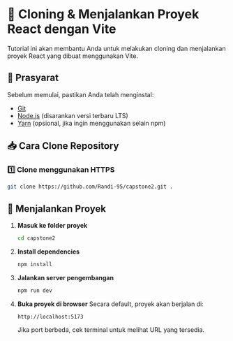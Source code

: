 # 🚀 Cloning & Menjalankan Proyek React dengan Vite

Tutorial ini akan membantu Anda untuk melakukan cloning dan menjalankan proyek React yang dibuat menggunakan Vite.

## 📌 Prasyarat
Sebelum memulai, pastikan Anda telah menginstal:
- [Git](https://git-scm.com/)
- [Node.js](https://nodejs.org/) (disarankan versi terbaru LTS)
- [Yarn](https://yarnpkg.com/) (opsional, jika ingin menggunakan selain npm)

## 📥 Cara Clone Repository

### 1️⃣ Clone menggunakan HTTPS
```bash
git clone https://github.com/Randi-95/capstone2.git .
```

## 🚀 Menjalankan Proyek

1. **Masuk ke folder proyek**
   ```bash
   cd capstone2
   ```

2. **Install dependencies**
   ```bash
   npm install
   ```

3. **Jalankan server pengembangan**
   ```bash
   npm run dev 
   ```

4. **Buka proyek di browser**
   Secara default, proyek akan berjalan di:
   ```
   http://localhost:5173
   ```
   Jika port berbeda, cek terminal untuk melihat URL yang tersedia.



